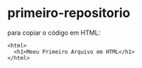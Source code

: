 # primeiro-repositorio

para copiar o código em HTML:
```
<html>
  <h1>Meeu Primeiro Arquivo em HTML</h1>
</html>
```

